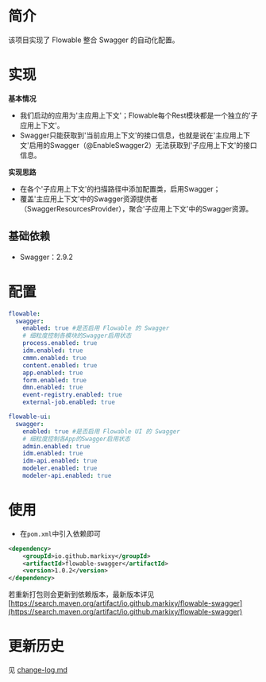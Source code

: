 # 简介
该项目实现了 Flowable 整合 Swagger 的自动化配置。

# 实现
**基本情况**
- 我们启动的应用为'主应用上下文'；Flowable每个Rest模块都是一个独立的'子应用上下文'。
- Swagger只能获取到'当前应用上下文'的接口信息，也就是说在'主应用上下文'启用的Swagger（@EnableSwagger2）无法获取到'子应用上下文'的接口信息。

**实现思路**
- 在各个'子应用上下文'的扫描路径中添加配置类，启用Swagger；
- 覆盖'主应用上下文'中的Swagger资源提供者（SwaggerResourcesProvider），聚合'子应用上下文'中的Swagger资源。

## 基础依赖
- Swagger：2.9.2

# 配置
```yaml
flowable:
  swagger:
    enabled: true #是否启用 Flowable 的 Swagger
    # 细粒度控制各模块的Swagger启用状态
    process.enabled: true
    idm.enabled: true
    cmmn.enabled: true
    content.enabled: true
    app.enabled: true
    form.enabled: true
    dmn.enabled: true
    event-registry.enabled: true
    external-job.enabled: true

flowable-ui:
  swagger:
    enabled: true #是否启用 Flowable UI 的 Swagger
    # 细粒度控制各App的Swagger启用状态
    admin.enabled: true
    idm.enabled: true
    idm-api.enabled: true
    modeler.enabled: true
    modeler-api.enabled: true
```

# 使用
- 在`pom.xml`中引入依赖即可
```xml
<dependency>
    <groupId>io.github.markixy</groupId>
    <artifactId>flowable-swagger</artifactId>
    <version>1.0.2</version>
</dependency>
```
若重新打包则会更新到依赖版本，最新版本详见 [https://search.maven.org/artifact/io.github.markixy/flowable-swagger](https://search.maven.org/artifact/io.github.markixy/flowable-swagger)

# 更新历史
见 [change-log.md](change-log.md)